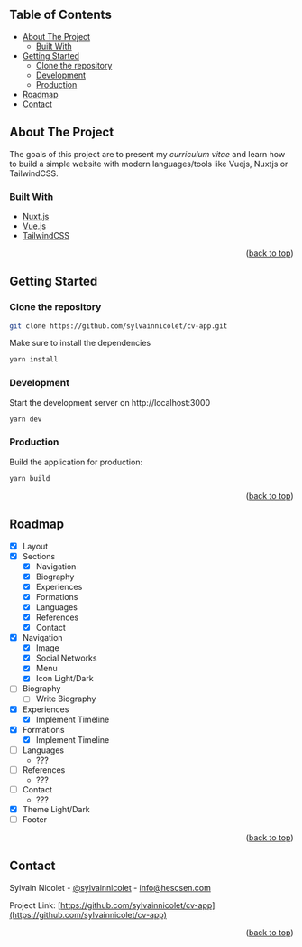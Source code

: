 <!-- TABLE OF CONTENTS -->

## Table of Contents
<ul>
<li>
  <a href="#about-the-project">About The Project</a>
  <ul>
    <li><a href="#built-with">Built With</a></li>
  </ul>
</li>
<li>
  <a href="#getting-started">Getting Started</a>
  <ul>
    <li><a href="#clone-the-repository">Clone the repository</a></li>
    <li><a href="#development">Development</a></li>
    <li><a href="#production">Production</a></li>
  </ul>
</li>
<li><a href="#roadmap">Roadmap</a></li>
<li><a href="#contact">Contact</a></li>
</ul>


<!-- ABOUT THE PROJECT -->
## About The Project

The goals of this project are to present my *curriculum vitae* and learn how to build a simple website with modern languages/tools like Vuejs, Nuxtjs or TailwindCSS.

### Built With

* [Nuxt.js](https://nuxtjs.org/)
* [Vue.js](https://vuejs.org/)
* [TailwindCSS](https://tailwindcss.com/)

<p align="right">(<a href="#top">back to top</a>)</p>



<!-- GETTING STARTED -->
## Getting Started

### Clone the repository
   ```sh
   git clone https://github.com/sylvainnicolet/cv-app.git
   ```

Make sure to install the dependencies
```bash
yarn install
```

### Development
Start the development server on http://localhost:3000
```bash
yarn dev
```

### Production
Build the application for production:
```bash
yarn build
```

<p align="right">(<a href="#top">back to top</a>)</p>

<!-- ROADMAP -->
## Roadmap

- [x] Layout
- [x] Sections
  - [x] Navigation
  - [x] Biography
  - [x] Experiences
  - [x] Formations
  - [x] Languages
  - [x] References
  - [x] Contact
- [x] Navigation
  - [x] Image
  - [x] Social Networks
  - [x] Menu
  - [x] Icon Light/Dark
- [ ] Biography
  - [ ] Write Biography
- [x] Experiences
  - [x] Implement Timeline
- [x] Formations
  - [x] Implement Timeline
- [ ] Languages
  - ???
- [ ] References
  - ???
- [ ] Contact
  - ???
- [x] Theme Light/Dark
- [ ] Footer

<p align="right">(<a href="#top">back to top</a>)</p>

<!-- CONTACT -->
## Contact

Sylvain Nicolet - [@sylvainnicolet](https://www.linkedin.com/in/sylvainnicolet/) - info@hescsen.com

Project Link: [https://github.com/sylvainnicolet/cv-app](https://github.com/sylvainnicolet/cv-app)

<p align="right">(<a href="#top">back to top</a>)</p>